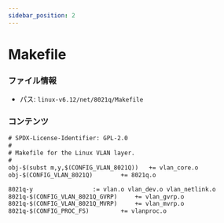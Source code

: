 ```yaml
---
sidebar_position: 2
---
```

# Makefile

### ファイル情報

- パス: `linux-v6.12/net/8021q/Makefile`

### コンテンツ

```txt
# SPDX-License-Identifier: GPL-2.0
#
# Makefile for the Linux VLAN layer.
#
obj-$(subst m,y,$(CONFIG_VLAN_8021Q))	+= vlan_core.o
obj-$(CONFIG_VLAN_8021Q)		+= 8021q.o

8021q-y					:= vlan.o vlan_dev.o vlan_netlink.o
8021q-$(CONFIG_VLAN_8021Q_GVRP)		+= vlan_gvrp.o
8021q-$(CONFIG_VLAN_8021Q_MVRP)		+= vlan_mvrp.o
8021q-$(CONFIG_PROC_FS)			+= vlanproc.o

```
